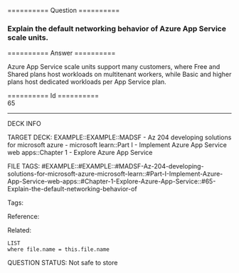 ========== Question ==========  

### Explain the default networking behavior of Azure App Service scale units.  

========== Answer ==========  

Azure App Service scale units support many customers, where Free and Shared
plans host workloads on multitenant workers, while Basic and higher plans host
dedicated workloads per App Service plan.

========== Id ==========  
65

---

DECK INFO

TARGET DECK: EXAMPLE::EXAMPLE::MADSF - Az 204 developing solutions for microsoft azure - microsoft learn::Part I - Implement Azure App Service web apps::Chapter 1 - Explore Azure App Service

FILE TAGS: #EXAMPLE::#EXAMPLE::#MADSF-Az-204-developing-solutions-for-microsoft-azure-microsoft-learn::#Part-I-Implement-Azure-App-Service-web-apps::#Chapter-1-Explore-Azure-App-Service::#65-Explain-the-default-networking-behavior-of

Tags:

Reference:

Related:

```dataview
LIST
where file.name = this.file.name
```

QUESTION STATUS: Not safe to store
